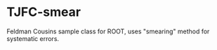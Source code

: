 TJFC-smear
==========

Feldman Cousins sample class for ROOT, uses "smearing" method for systematic errors.